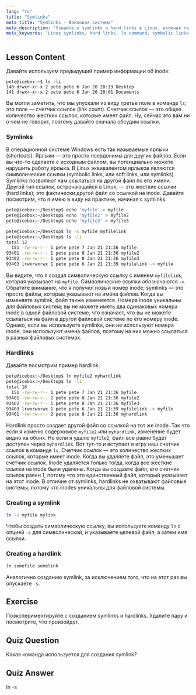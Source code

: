 ```yaml
---
lang: "ru"
title: "Symlinks"
meta_title: "Symlinks - Файловая система"
meta_description: "Узнайте о symlinks и hard links в Linux, включая то, как их создавать и управлять ими. Поймите их различия и варианты использования с помощью этого руководства для начинающих."
meta_keywords: "Linux symlinks, hard links, ln command, symbolic links, Linux file system, Linux tutorial, beginner Linux"
---
```


## Lesson Content

Давайте используем предыдущий пример информации об inode:

```plaintext
pete@icebox:~$ ls -li
140 drwxr-xr-x 2 pete pete 6 Jan 20 20:13 Desktop
141 drwxr-xr-x 2 pete pete 6 Jan 20 20:01 Documents
```

Вы могли заметить, что мы упускали из виду третье поле в команде `ls`; это поле — счетчик ссылок (link count). Счетчик ссылок — это общее количество жестких ссылок, которые имеет файл. Ну, сейчас это вам ни о чем не говорит, поэтому давайте сначала обсудим ссылки.

### Symlinks

В операционной системе Windows есть так называемые ярлыки (shortcuts). Ярлыки — это просто псевдонимы для других файлов. Если вы что-то сделаете с исходным файлом, вы потенциально можете нарушить работу ярлыка. В Linux эквивалентом ярлыков являются символические ссылки (symbolic links, или soft links, или symlinks). Symlinks позволяют нам ссылаться на другой файл по его имени. Другой тип ссылок, встречающийся в Linux, — это жесткие ссылки (hard links); это фактически другой файл со ссылкой на inode. Давайте посмотрим, что я имею в виду на практике, начиная с symlinks.

```bash
pete@icebox:~/Desktop$ echo 'myfile' > myfile
pete@icebox:~/Desktop$ echo 'myfile2' > myfile2
pete@icebox:~/Desktop$ echo 'myfile3' > myfile3

pete@icebox:~/Desktop$ ln -s myfile myfilelink
pete@icebox:~/Desktop$ ls -li
total 12
  151 -rw-rw-r-- 1 pete pete 7 Jan 21 21:36 myfile
93401 -rw-rw-r-- 1 pete pete 8 Jan 21 21:36 myfile2
93402 -rw-rw-r-- 1 pete pete 8 Jan 21 21:36 myfile3
93403 lrwxrwxrwx 1 pete pete 6 Jan 21 21:39 myfilelink -> myfile
```

Вы видите, что я создал символическую ссылку с именем `myfilelink`, которая указывает на `myfile`. Символические ссылки обозначаются `->`. Обратите внимание, что я получил новый номер inode; symlinks — это просто файлы, которые указывают на имена файлов. Когда вы изменяете symlink, файл также изменяется. Номера inode уникальны для файловых систем; вы не можете иметь два одинаковых номера inode в одной файловой системе, что означает, что вы не можете ссылаться на файл в другой файловой системе по его номеру inode. Однако, если вы используете symlinks, они не используют номера inode; они используют имена файлов, поэтому на них можно ссылаться в разных файловых системах.

### Hardlinks

Давайте посмотрим пример hardlink:

```bash
pete@icebox:~/Desktop$ ln myfile2 myhardlink
pete@icebox:~/Desktop$ ls -li
total 16
  151 -rw-rw-r-- 1 pete pete 7 Jan 21 21:36 myfile
93401 -rw-rw-r-- 2 pete pete 8 Jan 21 21:36 myfile2
93402 -rw-rw-r-- 1 pete pete 8 Jan 21 21:36 myfile3
93403 lrwxrwxrwx 1 pete pete 6 Jan 21 21:39 myfilelink -> myfile
93401 -rw-rw-r-- 2 pete pete 8 Jan 21 21:36 myhardlink
```

Hardlink просто создает другой файл со ссылкой на тот же inode. Так что если я изменю содержимое `myfile2` или `myhardlink`, изменение будет видно на обоих. Но если я удалю `myfile2`, файл все равно будет доступен через `myhardlink`. Вот тут-то и вступает в игру наш счетчик ссылок в команде `ls`. Счетчик ссылок — это количество жестких ссылок, которые имеет inode. Когда вы удаляете файл, это уменьшает счетчик ссылок. Inode удаляется только тогда, когда все жесткие ссылки на inode были удалены. Когда вы создаете файл, его счетчик ссылок равен 1, потому что это единственный файл, который указывает на этот inode. В отличие от symlinks, hardlinks не охватывают файловые системы, потому что inodes уникальны для файловой системы.

### Creating a symlink

```bash
ln -s myfile mylink
```

Чтобы создать символическую ссылку, вы используете команду `ln` с опцией `-s` для символической, и указываете целевой файл, а затем имя ссылки.

### Creating a hardlink

```bash
ln somefile somelink
```

Аналогично созданию symlink, за исключением того, что на этот раз вы опускаете `-s`.

## Exercise

Поэкспериментируйте с созданием symlinks и hardlinks. Удалите пару и посмотрите, что произойдет.

## Quiz Question

Какая команда используется для создания symlink?

## Quiz Answer

ln -s
